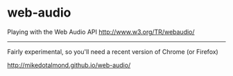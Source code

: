 web-audio
=========

Playing with the Web Audio API
http://www.w3.org/TR/webaudio/

---

Fairly experimental, so you'll need a recent version of Chrome (or Firefox)

http://mikedotalmond.github.io/web-audio/
